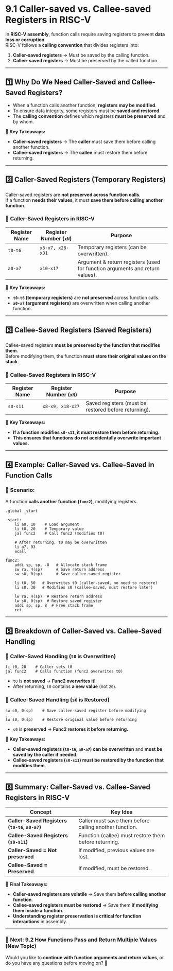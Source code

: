 # **9.1 Caller-saved vs. Callee-saved Registers in RISC-V**

In **RISC-V assembly**, function calls require saving registers to prevent **data loss or corruption**.  
RISC-V follows a **calling convention** that divides registers into:

1. **Caller-saved registers** → Must be saved by the calling function.
2. **Callee-saved registers** → Must be preserved by the called function.

---

## **1️⃣ Why Do We Need Caller-Saved and Callee-Saved Registers?**

- When a function calls another function, **registers may be modified**.
- To ensure data integrity, some registers must be **saved and restored**.
- The **calling convention** defines which registers **must be preserved** and by whom.

📌 **Key Takeaways:**

- **Caller-saved registers** → The **caller** must save them before calling another function.
- **Callee-saved registers** → The **callee** must restore them before returning.

---

## **2️⃣ Caller-Saved Registers (Temporary Registers)**

Caller-saved registers are **not preserved across function calls**.  
If a function **needs their values**, it must **save them before calling another function**.

### **📌 Caller-Saved Registers in RISC-V**

|**Register Name**|**Register Number (`xN`)**|**Purpose**|
|---|---|---|
|`t0-t6`|`x5-x7, x28-x31`|Temporary registers (can be overwritten).|
|`a0-a7`|`x10-x17`|Argument & return registers (used for function arguments and return values).|

📌 **Key Takeaways:**

- **`t0-t6` (temporary registers)** are **not preserved** across function calls.
- **`a0-a7` (argument registers)** are overwritten when calling another function.

---

## **3️⃣ Callee-Saved Registers (Saved Registers)**

Callee-saved registers **must be preserved by the function that modifies them**.  
Before modifying them, the function **must store their original values on the stack**.

### **📌 Callee-Saved Registers in RISC-V**

|**Register Name**|**Register Number (`xN`)**|**Purpose**|
|---|---|---|
|`s0-s11`|`x8-x9, x18-x27`|Saved registers (must be restored before returning).|

📌 **Key Takeaways:**

- **If a function modifies `s0-s11`, it must restore them before returning.**
- **This ensures that functions do not accidentally overwrite important values.**

---

## **4️⃣ Example: Caller-Saved vs. Callee-Saved in Function Calls**

### **📌 Scenario:**

A function **calls another function (`func2`)**, modifying registers.

```assembly
.global _start

_start:
    li a0, 10    # Load argument
    li t0, 20    # Temporary value
    jal func2    # Call func2 (modifies t0)

    # After returning, t0 may be overwritten
    li a7, 93
    ecall

func2:
    addi sp, sp, -8   # Allocate stack frame
    sw ra, 4(sp)      # Save return address
    sw s0, 0(sp)      # Save callee-saved register

    li t0, 50   # Overwrites t0 (caller-saved, no need to restore)
    li s0, 30   # Modifies s0 (callee-saved, must restore later)

    lw ra, 4(sp)  # Restore return address
    lw s0, 0(sp)  # Restore saved register
    addi sp, sp, 8  # Free stack frame
    ret
```

---

## **5️⃣ Breakdown of Caller-Saved vs. Callee-Saved Handling**

### **📌 Caller-Saved Handling (`t0` is Overwritten)**

```assembly
li t0, 20    # Caller sets t0
jal func2    # Calls function (func2 overwrites t0)
```

- `t0` is **not saved** → **Func2 overwrites it!**
- After returning, `t0` contains **a new value** (not `20`).

### **📌 Callee-Saved Handling (`s0` is Restored)**

```assembly
sw s0, 0(sp)    # Save callee-saved register before modifying
...
lw s0, 0(sp)    # Restore original value before returning
```

- `s0` is **preserved** → **Func2 restores it before returning.**

📌 **Key Takeaways:**

- **Caller-saved registers (`t0-t6`, `a0-a7`) can be overwritten** and **must be saved by the caller if needed**.
- **Callee-saved registers (`s0-s11`) must be restored by the function that modifies them**.

---

## **6️⃣ Summary: Caller-Saved vs. Callee-Saved Registers in RISC-V**

|**Concept**|**Key Idea**|
|---|---|
|**Caller-Saved Registers (`t0-t6`, `a0-a7`)**|Caller must save them before calling another function.|
|**Callee-Saved Registers (`s0-s11`)**|Function (callee) must restore them before returning.|
|**Caller-Saved = Not preserved**|If modified, previous values are lost.|
|**Callee-Saved = Preserved**|If modified, must be restored.|

📌 **Final Takeaways:**

- **Caller-saved registers are volatile** → Save them **before calling another function**.
- **Callee-saved registers must be restored** → Save them **if modifying them inside a function**.
- **Understanding register preservation is critical for function interactions** in assembly.

---

### **📌 Next: 9.2 How Functions Pass and Return Multiple Values (New Topic)**

Would you like to **continue with function arguments and return values**, or do you have any questions before moving on? 🚀